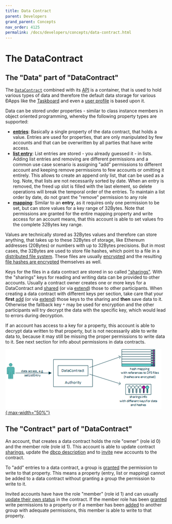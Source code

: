 ```yaml
---
title: Data Contract
parent: Developers
grand_parent: Concepts
nav_order: 4125
permalink: /docs/developers/concepts/data-contract.html
---
```


<!--
  TODO:
    - update encryption links
    - update sharing links
-->

# The DataContract
## The "Data" part of "DataContract"
The [`DataContract`](https://github.com/evannetwork/smart-contracts-core/blob/master/contracts/DataContract.sol) combined with its [API](https://api-blockchain-core.readthedocs.io/en/latest/contracts/data-contract.html) is a container, that is used to hold various types of data and therefore the default data storage for various ÐApps like the [Taskboard](/docs/first_steps/taskboard.html) and even a [user profile](/docs/first_steps/create-identity.html) is based upon it.

Data can be stored under properties - similar to class instance members in object oriented programming, whereby the following property types are supported:

- [**entries**](https://api-blockchain-core.readthedocs.io/en/latest/contracts/data-contract.html#entries): Basically a single property of the data contract, that holds a value. Entries are used for properties, that are only manipulated by few accounts and that can be overwritten by all parties that have write access.
- [**list entry**](https://api-blockchain-core.readthedocs.io/en/latest/contracts/data-contract.html#list-entries): List entries are stored - you already guessed it - in lists. Adding list entries and removing are different permissions and a common use case scenario is assigning "add" permissions to different account and keeping remove permissions to few accounts or omitting it entirely. This allows to create an append only list, that can be used as a log. Note, that lists are not necessarily sorted by date. When an entry is removed, the freed up slot is filled with the last element, so delete operations will break the temporal order of the entries. To maintain a list order by date, do not grant the "remove" permission to any role
- [**mapping**](https://api-blockchain-core.readthedocs.io/en/latest/contracts/data-contract.html#mappings): Similar to an **entry**, as it requires only one permission to be set, but can store values for a key range of 32Bytes. Note that permissions are granted for the entire mapping property and write access for an account means, that this account is able to set values fro the complete 32Bytes key range.

Values are technically stored as 32Bytes values and therefore can store anything, that takes up to these 32Bytes of storage, like Ethereum addresses (20Bytes) or numbers with up to 32Bytes precisions. But in most cases, the 32Bytes are used to store file hashes, which point to a file in a [distributed file system](/docs/how_it_works/services/ipfsfilehandling.html). These files are usually [encrypted](/docs/developers/concepts/distributed-file-system-encryption.html) and the resulting [file hashes are encrypted](/docs/developers/concepts/distributed-file-system-encryption.html) themselves as well.

Keys for the files in a data contract are stored in so called ["sharings"](/docs/developers/concepts/sharings.html). With the "sharings" keys for reading and writing data can be provided to other accounts. Usually a contract owner creates one or more keys for a DataContract and [shared](https://api-blockchain-core.readthedocs.io/en/latest/contracts/sharing.html#addsharing) (or via [extend](https://api-blockchain-core.readthedocs.io/en/latest/contracts/sharing.html#extendsharing)) those to other participants. When creating a data contract with different keys per section, take care that your **first** [add](https://api-blockchain-core.readthedocs.io/en/latest/contracts/sharing.html#addsharing) (or via [extend](https://api-blockchain-core.readthedocs.io/en/latest/contracts/sharing.html#extendsharing)) those keys to the sharing and **then** save data to it. Otherwise the fallback key `*` may be used for encryption and the other participants will try decrypt the data with the specific key, which would lead to errors during decryption.

If an account has access to a key for a property, this account is able to decrypt data written to that property, but is not necessarily able to write data to, because it may still be missing the proper permissions to write data to it. See next section for info about permissions in data contracts.

[![DataContract](/docs/4000_developers/4100_concepts/img/data_contract.png){:max-width="50%"}](/docs/4000_developers/4100_concepts/img/data_contract.png)


## The "Contract" part of "DataContract"
An account, that creates a data contract holds the role "owner" (role id 0) and the member role (role id 1). This account is able to update contract [sharings](/docs/developers/concepts/sharings.html), update the [dbcp description](/docs/how_it_works/services/dbcp.html) and to [invite](https://api-blockchain-core.readthedocs.io/en/latest/contracts/base-contract.html#invitetocontract) new accounts to the contract.

To "add" entries to a data contract, a group is [granted](https://api-blockchain-core.readthedocs.io/en/latest/contracts/rights-and-roles.html#setoperationpermission) the permission to write to that property. This means a property (entry, list or mapping) cannot be added to a data contract without granting a group the permission to write to it.

Invited accounts have have the role "member" (role id 1) and can usually [update their own status](https://api-blockchain-core.readthedocs.io/en/latest/contracts/base-contract.html#changeconsumerstate) in the contract. If the member role has been [granted](https://api-blockchain-core.readthedocs.io/en/latest/contracts/rights-and-roles.html#setoperationpermission) write permissions to a property or if a member has been [added](https://api-blockchain-core.readthedocs.io/en/latest/contracts/rights-and-roles.html#addaccounttorole) to another group with adequate permissions, this member is able to write to that property.